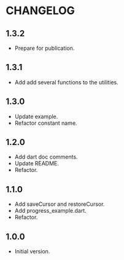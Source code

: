 # CHANGELOG

## 1.3.2

- Prepare for publication.

## 1.3.1

- Add add several functions to the utilities.

## 1.3.0

- Update example.
- Refactor constant name.

## 1.2.0

- Add dart doc comments.
- Update README.
- Refactor.

## 1.1.0

- Add saveCursor and restoreCursor.
- Add progress_example.dart.
- Refactor.

## 1.0.0

- Initial version.
